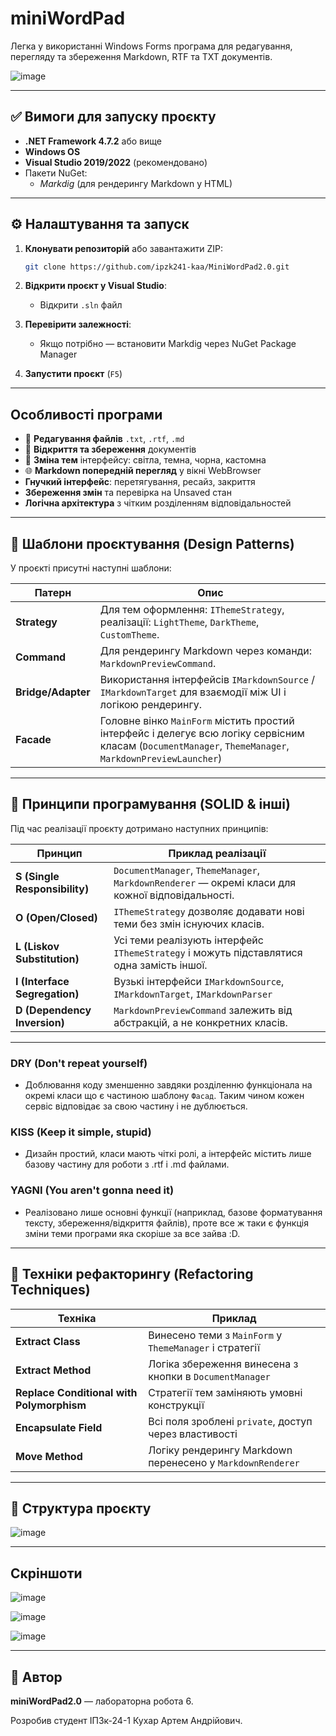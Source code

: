 # miniWordPad

Легка у використанні Windows Forms програма для редагування, перегляду та збереження Markdown, RTF та TXT документів.

![image](https://github.com/user-attachments/assets/e7528782-b6b5-4835-ab32-ad21f8f53ece)


---

## ✅ Вимоги для запуску проєкту

- **.NET Framework 4.7.2** або вище
- **Windows OS**
- **Visual Studio 2019/2022** (рекомендовано)
- Пакети NuGet:
  - *Markdig* (для рендерингу Markdown у HTML)

---

## ⚙️ Налаштування та запуск

1. **Клонувати репозиторій** або завантажити ZIP:
   ```bash
   git clone https://github.com/ipzk241-kaa/MiniWordPad2.0.git
   ```

2. **Відкрити проєкт у Visual Studio**:
   - Відкрити `.sln` файл

3. **Перевірити залежності**:
   - Якщо потрібно — встановити Markdig через NuGet Package Manager

4. **Запустити проєкт** (`F5`)

---

##  Особливості програми

- 📝 **Редагування файлів** `.txt`, `.rtf`, `.md`
- 📂 **Відкриття та збереження** документів
- 🎨 **Зміна тем** інтерфейсу: світла, темна, чорна, кастомна
- 🌐 **Markdown попередній перегляд** у вікні WebBrowser
-  **Гнучкий інтерфейс**: перетягування, ресайз, закриття
-  **Збереження змін** та перевірка на Unsaved стан
-  **Логічна архітектура** з чітким розділенням відповідальностей

---

## 🧠 Шаблони проєктування (Design Patterns)

У проєкті присутні наступні шаблони:

| Патерн          | Опис |
|-----------------|------|
| **Strategy**     | Для тем оформлення: `IThemeStrategy`, реалізації: `LightTheme`, `DarkTheme`, `CustomTheme`. |
| **Command**      | Для рендерингу Markdown через команди: `MarkdownPreviewCommand`. |
| **Bridge/Adapter** | Використання інтерфейсів `IMarkdownSource` / `IMarkdownTarget` для взаємодії між UI і логікою рендерингу. |
| **Facade**       | Головне вінко `MainForm` містить простий інтерфейс і делегує всю логіку сервісним класам (`DocumentManager`, `ThemeManager`, `MarkdownPreviewLauncher`)|
---

## 🧭 Принципи програмування (SOLID & інші)

Під час реалізації проєкту дотримано наступних принципів:

| Принцип        | Приклад реалізації |
|----------------|--------------------|
| **S (Single Responsibility)** | `DocumentManager`, `ThemeManager`, `MarkdownRenderer` — окремі класи для кожної відповідальності. |
| **O (Open/Closed)**           | `IThemeStrategy` дозволяє додавати нові теми без змін існуючих класів. |
| **L (Liskov Substitution)**   | Усі теми реалізують інтерфейс `IThemeStrategy` і можуть підставлятися одна замість іншої. |
| **I (Interface Segregation)** | Вузькі інтерфейси `IMarkdownSource`, `IMarkdownTarget`, `IMarkdownParser` |
| **D (Dependency Inversion)**  | `MarkdownPreviewCommand` залежить від абстракцій, а не конкретних класів. |
---

### DRY (Don't repeat yourself)
- Доблювання коду зменшенно завдяки розділенню функціонала на окремі класи що є частиною шаблону `Фасад`. Таким чином кожен сервіс відповідає за свою частину і не дублюється.

### KISS (Keep it simple, stupid)
- Дизайн простий, класи мають чіткі ролі, а інтерфейс містить лише базову частину для роботи з .rtf і .md файлами.

### YAGNI (You aren't gonna need it)
- Реалізовано лише основні функції (наприклад, базове форматування тексту, збереження/відкриття файлів), проте все ж таки є функція зміни теми програми яка скоріше за все зайва :D.
---

## 🔧 Техніки рефакторингу (Refactoring Techniques)

| Техніка                  | Приклад |
|--------------------------|---------|
| **Extract Class**         | Винесено теми з `MainForm` у `ThemeManager` і стратегії |
| **Extract Method**        | Логіка збереження винесена з кнопки в `DocumentManager` |
| **Replace Conditional with Polymorphism** | Стратегії тем заміняють умовні конструкції |
| **Encapsulate Field**     | Всі поля зроблені `private`, доступ через властивості |
| **Move Method**           | Логіку рендерингу Markdown перенесено у `MarkdownRenderer` |
---

## 📁 Структура проєкту

![image](https://github.com/user-attachments/assets/50b6d155-3479-4761-9a3b-7f037ab8d733)

---

## Скріншоти

![image](https://github.com/user-attachments/assets/c14d0742-8ea2-4cbb-ace9-5e6fc63ce349)

![image](https://github.com/user-attachments/assets/62dd0492-b0d5-41f6-9edc-d38568cc59c3)

![image](https://github.com/user-attachments/assets/5fe07520-8f12-40ea-9a52-183ea3a3fec9)

---
## 📌 Автор

**miniWordPad2.0** — лабораторна робота 6.

Розробив студент ІПЗк-24-1 Кухар Артем Андрійович.
